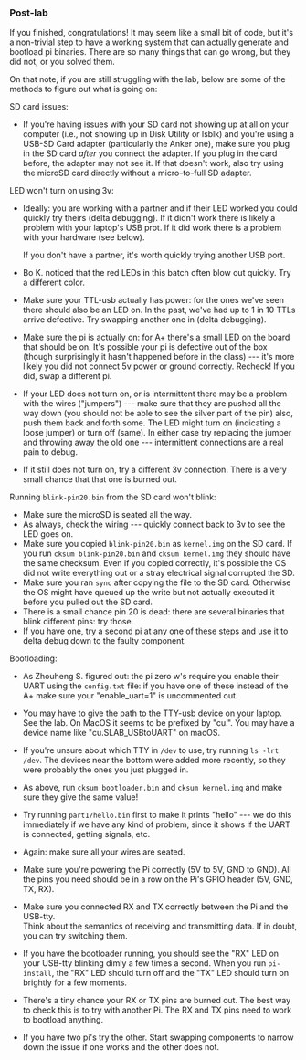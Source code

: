 ### Post-lab

If you finished, congratulations!  It may seem like a small bit of code,
but it's a non-trivial step to have a working system that can actually
generate and bootload pi binaries.  There are so many things that can
go wrong, but they did not, or you solved them.

On that note, if you are still struggling with the lab, below are some of the 
methods to figure out what is going on:

SD card issues:

  - If you're having issues with your SD card not showing up at
    all on your computer (i.e., not showing up in Disk Utility or lsblk)
    and you're using a USB-SD Card adapter (particularly the Anker one),
    make sure you plug in the SD card *after* you connect the adapter. If
    you plug in the card before, the adapter may not see it. If that
    doesn't work, also try using the microSD card directly without a
    micro-to-full SD adapter.

LED won't turn on using 3v:

  - Ideally: you are working with a partner and if their LED worked
    you could quickly try theirs (delta debugging).  If it didn't
    work there is likely a problem with your laptop's USB prot.  If it did
    work there is a problem with your hardware (see below).

    If you don't have a partner, it's worth quickly trying another USB port.

  - Bo K. noticed that the red LEDs in this batch often blow out quickly.  Try
    a different color.

  - Make sure your TTL-usb actually has power: for the ones we've seen
    there should also be an LED on.   In the past, we've had up to 1 in
    10 TTLs arrive defective.  Try swapping another one in (delta
    debugging).

  - Make sure the pi is actually on: for A+ there's a small LED on the
    board that should be on.  It's possible your pi is defective out of
    the box (though surprisingly it hasn't happened before in the class)
    --- it's more likely you did not connect 5v power or ground correctly.
    Recheck!  If you did, swap a different pi.

  - If your LED does not turn on, or is intermittent there may be a
    problem with the wires ("jumpers") --- make sure that they are pushed
    all the way down (you should not be able to see the silver part of
    the pin) also, push them back and forth some.  The LED might turn on
    (indicating a loose jumper) or turn off (same).  In either case try
    replacing the jumper and throwing away the old one --- intermittent
    connections are a real pain to debug.

  - If it still does not turn on, try a different 3v connection.
    There is a very small chance that that one is burned out.

Running `blink-pin20.bin` from the SD card won't blink:

  - Make sure the microSD is seated all the way.
  - As always, check the wiring --- quickly connect back to 3v to see the
    LED goes on.
  - Make sure you copied `blink-pin20.bin` as `kernel.img` on the SD card.
    If you run `cksum blink-pin20.bin` and `cksum kernel.img` they
    should have the same checksum.  Even if you copied correctly, it's
    possible the OS did not write everything out or a stray electrical
    signal corrupted the SD.
  - Make sure you ran `sync` after copying the file to the SD card.  Otherwise 
    the OS might have queued up the write but not actually executed it before 
    you pulled out the SD card.
  - There is a small chance pin 20 is dead: there are several binaries that
    blink different pins: try those.
  - If you have one, try a second pi at any one of these steps and use it 
    to delta debug down to the faulty component.

Bootloading:

  - As Zhouheng S. figured out: the pi zero w's require you enable their UART
    using the `config.txt` file: if you have one of these instead of the A+
    make sure your "enable_uart=1" is uncommented out.

  - You may have to give the path to the TTY-usb device on your laptop.
    See the lab.  On MacOS it seems to be prefixed by "cu.".  You may have a 
    device name like "cu.SLAB_USBtoUART" on macOS.

  - If you're unsure about which TTY in `/dev` to use, try running `ls -lrt 
    /dev`.  The devices near the bottom were added more recently, so they were 
    probably the ones you just plugged in.

  - As above, run `cksum bootloader.bin` and `cksum kernel.img` and make sure
    they give the same value!

  - Try running `part1/hello.bin` first to make it prints "hello" ---
    we do this immediately if we have any kind of problem, since it
    shows if the UART is connected, getting signals, etc.

  - Again: make sure all your wires are seated.

  - Make sure you're powering the Pi correctly (5V to 5V, GND to GND).  All the 
    pins you need should be in a row on the Pi's GPIO header (5V, GND, TX, RX).

  - Make sure you connected RX and TX correctly between the Pi and the USB-tty.  
    Think about the semantics of receiving and transmitting data.  If in doubt, 
    you can try switching them.

  - If you have the bootloader running, you should see the "RX" LED on your 
    USB-tty blinking dimly a few times a second.  When you run `pi-install`, 
    the "RX" LED should turn off and the "TX" LED should turn on brightly for a 
    few moments.

  - There's a tiny chance your RX or TX pins are burned out.  The best way to 
    check this is to try with another Pi.  The RX and TX pins need to work 
    to bootload anything.

  - If you have two pi's try the other.  Start swapping components to 
    narrow down the issue if one works and the other does not.
